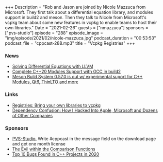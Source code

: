+++
Description = "Rob and Jason are joined by Nicole Mazzuca from Microsoft. They first talk about a differential equation library, and modules support in build2 and meson. Then they talk to Nicole from Microsoft's vcpkg team about some new features in vcpkg to enable teams to host their own libraries."
Date = "2021-02-26"
guests = ["nmazzuca"]
sponsors = ["pvs-studio"]
episode = "288"
episode_image = "img/episode/2021/02/nicole-mazzuca.jpg"
podcast_duration = "00:53:53"
podcast_file = "cppcast-288.mp3"
title = "Vcpkg Registries"
+++

### News ###

 - [Solving Differential Equations with LLVM](https://www.reddit.com/r/cpp/comments/lkcjki/solving_differential_equations_with_llvm/)
 - [Complete C++20 Modules Support with GCC in build2](https://build2.org/blog/build2-cxx20-modules-gcc.xhtml)
 - [Meson Build System 0.57.0 is out w/ experimental suport for C++ Modules, Qt6, ThinLTO and more](https://mesonbuild.com/Release-notes-for-0-57-0.html)

### Links ###

 - [Registries: Bring your own libraries to vcpkg](https://devblogs.microsoft.com/cppblog/registries-bring-your-own-libraries-to-vcpkg/)
 - [Dependency Confusion: How I Hacked Into Apple, Microsoft and Dozens of Other Companies](https://medium.com/@alex.birsan/dependency-confusion-4a5d60fec610)

### Sponsors ###

- [PVS-Studio.](https://www.viva64.com/pvs-download-cppcast-t) Write #cppcast in the message field on the download page and get one month license
- [The Evil within the Comparison Functions](https://www.viva64.com/evil_comparison_functions)
- [Top 10 Bugs Found in C++ Projects in 2020](https://www.viva64.com/top_10_bug_cpp)
